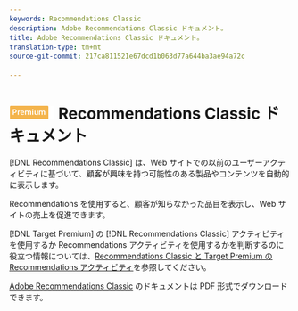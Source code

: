 ```yaml
---
keywords: Recommendations Classic
description: Adobe Recommendations Classic ドキュメント。
title: Adobe Recommendations Classic ドキュメント。
translation-type: tm+mt
source-git-commit: 217ca811521e67dcd1b063d77a644ba3ae94a72c

---
```



# ![Premium](/help/assets/premium.png) Recommendations Classic ドキュメント

[!DNL Recommendations Classic] は、Web サイトでの以前のユーザーアクティビティに基づいて、顧客が興味を持つ可能性のある製品やコンテンツを自動的に表示します。

Recommendations を使用すると、顧客が知らなかった品目を表示し、Web サイトの売上を促進できます。

[!DNL Target Premium] の [!DNL Recommendations Classic] アクティビティを使用するか Recommendations アクティビティを使用するかを判断するのに役立つ情報については、[Recommendations Classic と Target Premium の Recommendations アクティビティ](/help/c-recommendations/c-recommendations-faq/recommendations-classic-versus-recommendations-activities-target-premium.md)を参照してください。

[Adobe Recommendations Classic](/help/assets/adobe-recommendations-classic.pdf) のドキュメントは PDF 形式でダウンロードできます。